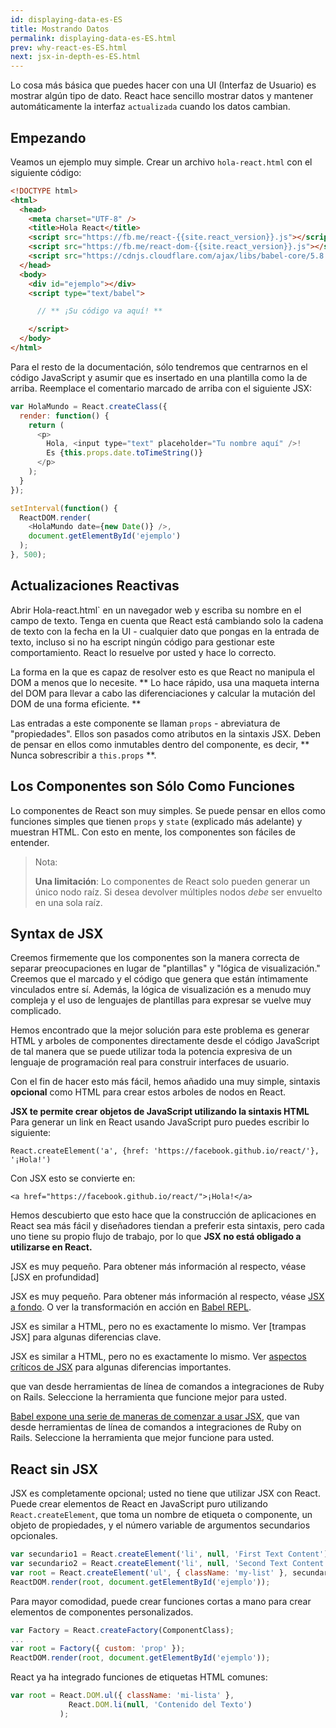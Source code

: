```yaml
---
id: displaying-data-es-ES
title: Mostrando Datos
permalink: displaying-data-es-ES.html
prev: why-react-es-ES.html
next: jsx-in-depth-es-ES.html
---
```


Lo cosa más básica que puedes hacer con una UI (Interfaz de Usuario) es mostrar algún tipo de dato. React hace sencillo mostrar datos y mantener automáticamente la interfaz `actualizada` cuando los datos cambian.

## Empezando

Veamos un ejemplo muy simple. Crear un archivo `hola-react.html` con el siguiente código:

```html
<!DOCTYPE html>
<html>
  <head>
    <meta charset="UTF-8" />
    <title>Hola React</title>
    <script src="https://fb.me/react-{{site.react_version}}.js"></script>
    <script src="https://fb.me/react-dom-{{site.react_version}}.js"></script>
    <script src="https://cdnjs.cloudflare.com/ajax/libs/babel-core/5.8.23/browser.min.js"></script>
  </head>
  <body>
    <div id="ejemplo"></div>
    <script type="text/babel">

      // ** ¡Su código va aquí! **

    </script>
  </body>
</html>
```

Para el resto de la documentación, sólo tendremos que centrarnos en el código JavaScript y asumir que es insertado en una plantilla como la de arriba. Reemplace el comentario marcado de arriba con el siguiente JSX:

```javascript
var HolaMundo = React.createClass({
  render: function() {
    return (
      <p>
        Hola, <input type="text" placeholder="Tu nombre aquí" />!
        Es {this.props.date.toTimeString()}
      </p>
    );
  }
});

setInterval(function() {
  ReactDOM.render(
    <HolaMundo date={new Date()} />,
    document.getElementById('ejemplo')
  );
}, 500);
```

## Actualizaciones Reactivas

Abrir Hola-react.html` en un navegador web y escriba su nombre en el campo de texto. Tenga en cuenta que React está cambiando solo la cadena de texto con la fecha en la UI - cualquier dato que pongas en la entrada de texto, incluso si no ha escript ningún código para gestionar este comportamiento. React lo resuelve por usted y hace lo correcto.

La forma en la que es capaz de resolver esto es que React no manipula el DOM a menos que lo necesite. ** Lo hace rápido, usa una maqueta interna del DOM para llevar a cabo las diferenciaciones y calcular la mutación del DOM de una forma eficiente. **

Las entradas a este componente se llaman `props` - abreviatura de "propiedades". Ellos son pasados como atributos en la sintaxis JSX. Deben de pensar en ellos como inmutables dentro del componente, es decir, ** Nunca sobrescribir a `this.props` **.

## Los Componentes son Sólo Como Funciones

Lo componentes de React son muy simples. Se puede pensar en ellos como funciones simples que tienen `props` y `state` (explicado más adelante) y muestran HTML. Con esto en mente, los componentes son fáciles de entender.

> Nota:
>
> **Una limitación**: Lo componentes de React solo pueden generar un único nodo raíz. Si desea devolver múltiples nodos  *debe* ser envuelto en una sola raíz.

## Syntax de JSX

Creemos firmemente que los componentes son la manera correcta de separar preocupaciones en lugar de "plantillas" y "lógica de visualización." Creemos que el marcado y el código que genera que están íntimamente vinculados entre sí. Además, la lógica de visualización es a menudo muy compleja y el uso de lenguajes de plantillas para expresar se vuelve muy complicado.

Hemos encontrado que la mejor solución para este problema es generar HTML y arboles de componentes directamente desde el código JavaScript de tal manera que se puede utilizar toda la potencia expresiva de un lenguaje de programación real para construir interfaces de usuario.

Con el fin de hacer esto más fácil, hemos añadido una muy simple, sintaxis **opcional** como HTML para crear estos arboles de nodos en React.

**JSX te permite crear objetos de JavaScript utilizando la sintaxis HTML** Para generar un link en React usando JavaScript puro puedes escribir lo siguiente:

`React.createElement('a', {href: 'https://facebook.github.io/react/'}, '¡Hola!')`

Con JSX esto se convierte en:

`<a href="https://facebook.github.io/react/">¡Hola!</a>`

Hemos descubierto que esto hace que la construcción de aplicaciones en React sea más fácil y diseñadores tiendan a preferir esta sintaxis, pero cada uno tiene su propio flujo de trabajo, por lo que **JSX no está obligado a utilizarse en React.**

JSX es muy pequeño. Para obtener más información al respecto, véase [JSX en profundidad]

JSX es muy pequeño. Para obtener más información al respecto, véase [JSX a fondo](/react/docs/jsx-in-depth-es-ES.html). O ver la transformación en acción en [Babel REPL](https://babeljs.io/repl/).

JSX es similar a HTML, pero no es exactamente lo mismo. Ver [trampas JSX]  para algunas diferencias clave.

JSX es similar a HTML, pero no es exactamente lo mismo. Ver [aspectos críticos de JSX](/react/docs/jsx-gotchas-es-ES.html) para algunas diferencias importantes.

que van desde herramientas de línea de comandos a integraciones de Ruby on Rails. Seleccione la herramienta que funcione mejor para usted.

[Babel expone una serie de maneras de comenzar a usar JSX](http://babeljs.io/docs/setup/), que van desde herramientas de línea de comandos a integraciones de Ruby on Rails. Seleccione la herramienta que mejor funcione para usted.

## React sin JSX

JSX es completamente opcional; usted no tiene que utilizar JSX con React. Puede crear elementos de React en JavaScript puro utilizando `React.createElement`, que toma un nombre de etiqueta o componente, un objeto de propiedades, y el número variable de argumentos secundarios opcionales.

```javascript
var secundario1 = React.createElement('li', null, 'First Text Content');
var secundario2 = React.createElement('li', null, 'Second Text Content');
var root = React.createElement('ul', { className: 'my-list' }, secundario1, secundario2);
ReactDOM.render(root, document.getElementById('ejemplo'));
```

Para mayor comodidad, puede crear funciones cortas a mano para crear elementos de componentes personalizados.

```javascript
var Factory = React.createFactory(ComponentClass);
...
var root = Factory({ custom: 'prop' });
ReactDOM.render(root, document.getElementById('ejemplo'));
```

React ya ha integrado funciones de etiquetas HTML comunes:

```javascript
var root = React.DOM.ul({ className: 'mi-lista' },
             React.DOM.li(null, 'Contenido del Texto')
           );
```
